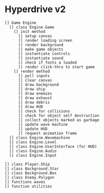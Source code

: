 # Hyperdrive v2

    [] Game Engine
      [] class Engine.Game 
        [] init method
          [] setup canvas
          [] render loading screen
          [] render background
          [] make game objects
          [] instantiate controls
          [] instantiate sound
          [] check if fonts a loaded
          [] render click-thru to start game
        [] render method
          [] poll inputs
          [] clear canvas
          [] draw background
          [] draw ship
          [] draw enemies
          [] draw exhaust
          [] draw debris
          [] draw HUD
          [] check for collisions
          [] check for object self destruction
          [] collect objects marked as garbage
          [] update wave machine
          [] update HUD
          [] request animation frame
      [] class Engine.Wavemachine
      [] class Engine.Level
      [] class Engine.UserInterface (for HUD)
      [] class Engine.Audio
      [] class Engine.Input
      
    [] class Player.Ship
    [] class Background.Star
    [] class Background.Box
    [] class Enemy.Polygon
    [] functions waves
    [] function utilities

